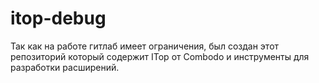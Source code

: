 <h1>itop-debug</h1>
<p>Так как на работе гитлаб имеет ограничения, был создан этот репозиторий который содержит ITop от Combodo и инструменты для разработки расширений.</p>
